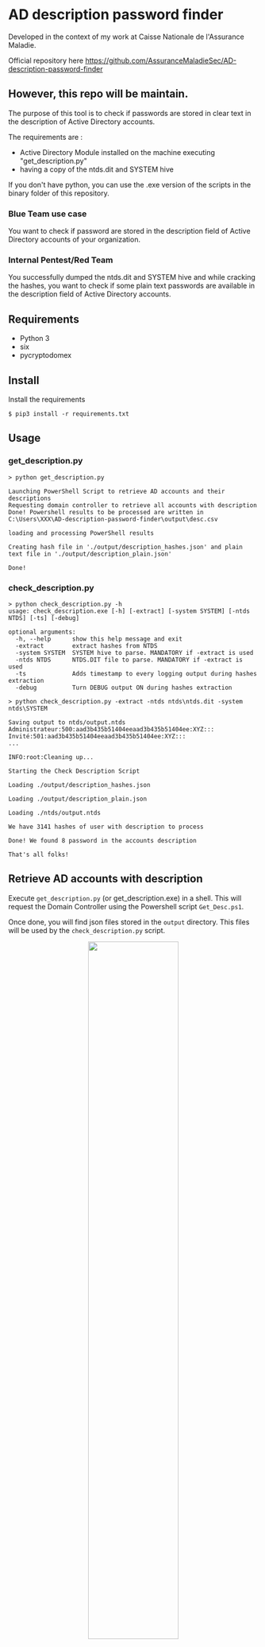 # AD description password finder

Developed in the context of my work at Caisse Nationale de l'Assurance Maladie.

Official repository here https://github.com/AssuranceMaladieSec/AD-description-password-finder

However, this repo **will be maintain**.
-----

The purpose of this tool is to check if passwords are stored in clear text in the description of Active Directory accounts.

The requirements are :
  - Active Directory Module installed on the machine executing "get_description.py"
  - having a copy of the ntds.dit and SYSTEM hive
  
 If you don't have python, you can use the .exe version of the scripts in the binary folder of this repository.
 
### Blue Team use case

You want to check if password are stored in the description field of Active Directory accounts of your organization.

### Internal Pentest/Red Team

You successfully dumped the ntds.dit and SYSTEM hive and while cracking the hashes, you want to check if some plain text passwords are available in the description field of Active Directory accounts.

## Requirements
- Python 3
- six
- pycryptodomex

## Install
Install the requirements
~~~
$ pip3 install -r requirements.txt
~~~

## Usage
### get_description.py

```
> python get_description.py

Launching PowerShell Script to retrieve AD accounts and their descriptions
Requesting domain controller to retrieve all accounts with description
Done! Powershell results to be processed are written in C:\Users\XXX\AD-description-password-finder\output\desc.csv

loading and processing PowerShell results

Creating hash file in './output/description_hashes.json' and plain text file in './output/description_plain.json'

Done!
````

### check_description.py

```
> python check_description.py -h
usage: check_description.exe [-h] [-extract] [-system SYSTEM] [-ntds NTDS] [-ts] [-debug]

optional arguments:
  -h, --help      show this help message and exit
  -extract        extract hashes from NTDS
  -system SYSTEM  SYSTEM hive to parse. MANDATORY if -extract is used
  -ntds NTDS      NTDS.DIT file to parse. MANDATORY if -extract is used
  -ts             Adds timestamp to every logging output during hashes extraction
  -debug          Turn DEBUG output ON during hashes extraction

> python check_description.py -extract -ntds ntds\ntds.dit -system ntds\SYSTEM

Saving output to ntds/output.ntds
Administrateur:500:aad3b435b51404eeaad3b435b51404ee:XYZ:::
Invité:501:aad3b435b51404eeaad3b435b51404ee:XYZ:::
...

INFO:root:Cleaning up...

Starting the Check Description Script

Loading ./output/description_hashes.json

Loading ./output/description_plain.json

Loading ./ntds/output.ntds

We have 3141 hashes of user with description to process

Done! We found 8 password in the accounts description

That's all folks!
```


## Retrieve AD accounts with description 

Execute `get_description.py` (or get_description.exe) in a shell. This will request the Domain Controller using the Powershell script `Get_Desc.ps1`.

Once done, you will find json files stored in the `output` directory. This files will be used by the `check_description.py` script.

<p align="center">
<img src="https://github.com/AssuranceMaladieSec/AD-description-password-finder/blob/main/pics/get_description.png" width="60%" height="60%">  
</p>

## Finding password in descriptions

Case 1: You already extracted the hashes from the ntds using [secretdump.py](https://github.com/SecureAuthCorp/impacket/blob/master/examples/secretsdump.py) or [gosecretdump.exe](https://github.com/C-Sto/gosecretsdump) just put the file with the hashes in the `ntds` folder. **The name of the file MUST be `output.ntds`**
then execute `check_description.py` (or check_description.exe).

<p align="center">
<img src="https://github.com/AssuranceMaladieSec/AD-description-password-finder/blob/main/pics/convert_ntds.png" width="60%" height="60%">  
</p>

Case 2: You have the `ntds.dit` and `SYSTEM hive` file but the hashes are not extracted yet. Execute `check_description.py -extract -ntds path\to\ntds.dit -system path\to\SYSTEM\hive`

If passwords are discovered in descriptions the results will be put in the `results` directory.
<p align="center">
<img src="https://github.com/AssuranceMaladieSec/AD-description-password-finder/blob/main/pics/check_description.png" width="60%" height="60%">  
</p>

## Use of impacket

This tool uses the [`secretdump`](https://github.com/SecureAuthCorp/impacket/blob/master/impacket/examples/secretsdump.py) code of the [Impacket](https://github.com/SecureAuthCorp/impacket) library to extract hashes from the ntds.

Impacket is a tool from SECUREAUTH LABS. Copyright (C) 2022 SecureAuth Corporation. All rights reserved.

## Author
- Alice Climent-Pommeret ([alice.climentpommeret@assurance-maladie.fr](mailto:alice.climentpommeret@assurance-maladie.fr))

## License
GNU GENERAL PUBLIC LICENSE (GPL) Version 3
